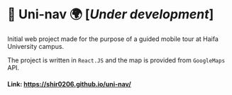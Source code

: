 # :round_pushpin: Uni-nav  :earth_africa: [*Under development*]

Initial web project made for the purpose of a guided mobile tour at Haifa University campus.

The project is written in `React.JS` and the map is provided from `GoogleMaps` API. 

#### Link: https://shir0206.github.io/uni-nav/




